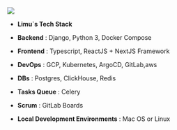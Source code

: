 <img src="https://capsule-render.vercel.app/api?type=waving&color=0:414141,100:414141&height=270&section=header&text=Limu%20here%20!%20👏&fontSize=40&fontColor=e0ffe8&animation=fadeIn" />

- **Limu`s Tech Stack**
  
- **Backend**
: Django, Python 3, Docker Compose

- **Frontend**
: Typescript, ReactJS + NextJS Framework

- **DevOps**
: GCP, Kubernetes, ArgoCD, GitLab,aws

- **DBs**
: Postgres, ClickHouse, Redis

- **Tasks Queue**
: Celery

- **Scrum**
: GitLab Boards

- **Local Development Environments**
: Mac OS or Linux
